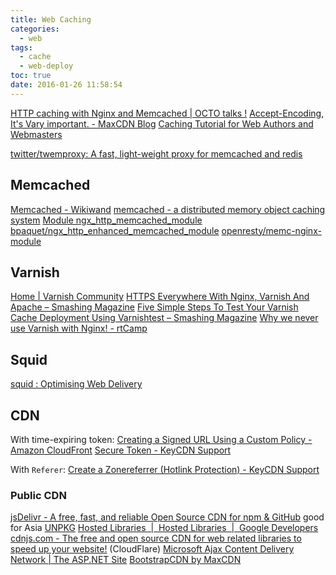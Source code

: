 ```yaml
---
title: Web Caching
categories:
  - web
tags:
  - cache
  - web-deploy
toc: true
date: 2016-01-26 11:58:54
---
```


[HTTP caching with Nginx and Memcached | OCTO talks !](http://blog.octo.com/en/http-caching-with-nginx-and-memcached/)
[Accept-Encoding, It's Vary important. - MaxCDN Blog](https://www.maxcdn.com/blog/accept-encoding-its-vary-important/)
[Caching Tutorial for Web Authors and Webmasters](https://www.mnot.net/cache_docs/)

[twitter/twemproxy: A fast, light-weight proxy for memcached and redis](https://github.com/twitter/twemproxy)

## Memcached

[Memcached - Wikiwand](https://www.wikiwand.com/en/Memcached)
[memcached - a distributed memory object caching system](http://www.memcached.org/)
[Module ngx_http_memcached_module](http://nginx.org/en/docs/http/ngx_http_memcached_module.html)
[bpaquet/ngx_http_enhanced_memcached_module](https://github.com/bpaquet/ngx_http_enhanced_memcached_module)
[openresty/memc-nginx-module](https://github.com/openresty/memc-nginx-module#readme)

## Varnish

[Home | Varnish Community](https://www.varnish-cache.org/)
[HTTPS Everywhere With Nginx, Varnish And Apache – Smashing Magazine](https://www.smashingmagazine.com/2015/09/https-everywhere-with-nginx-varnish-apache/)
[Five Simple Steps To Test Your Varnish Cache Deployment Using Varnishtest – Smashing Magazine](https://www.smashingmagazine.com/2016/05/five-simple-steps-test-varnish-cache-deployment-varnishtest/)
[Why we never use Varnish with Nginx! - rtCamp](https://rtcamp.com/blog/why-we-never-use-varnish-with-nginx/)

## Squid

[squid : Optimising Web Delivery](http://www.squid-cache.org/)

## CDN

With time-expiring token:
[Creating a Signed URL Using a Custom Policy - Amazon CloudFront](https://docs.aws.amazon.com/AmazonCloudFront/latest/DeveloperGuide/private-content-creating-signed-url-custom-policy.html?tag=vig-20#private-content-custom-policy-statement-example-all-objects)
[Secure Token - KeyCDN Support](https://www.keycdn.com/support/secure-token/)

With `Referer`:
[Create a Zonereferrer (Hotlink Protection) - KeyCDN Support](https://www.keycdn.com/support/create-a-zonereferrer/)

### Public CDN

[jsDelivr - A free, fast, and reliable Open Source CDN for npm & GitHub](https://www.jsdelivr.com/) good for Asia
[UNPKG](https://unpkg.com/#/)
[Hosted Libraries  |  Hosted Libraries  |  Google Developers](https://developers.google.com/speed/libraries/)
[cdnjs.com - The free and open source CDN for web related libraries to speed up your website!](https://cdnjs.com/) (CloudFlare)
[Microsoft Ajax Content Delivery Network | The ASP.NET Site](http://www.asp.net/ajax/cdn)
[BootstrapCDN by MaxCDN](https://www.bootstrapcdn.com/)
